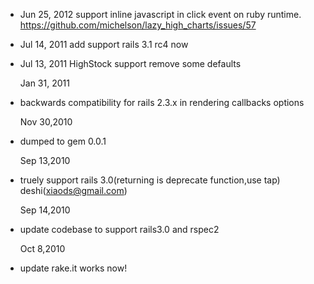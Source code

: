 * Jun 25, 2012
  support inline javascript in click event on ruby runtime.
  https://github.com/michelson/lazy_high_charts/issues/57
* Jul 14, 2011
  add support rails 3.1 rc4 now

* Jul 13, 2011
  HighStock support
  remove some defaults

  Jan 31, 2011
* backwards compatibility for rails 2.3.x in rendering callbacks options

  Nov 30,2010
* dumped to gem 0.0.1

  Sep 13,2010 
* truely support rails 3.0(returning is deprecate function,use tap) deshi(xiaods@gmail.com) 

  Sep 14,2010
* update codebase to support rails3.0 and rspec2

  Oct 8,2010
* update rake.it works now!

